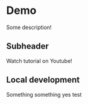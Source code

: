  # Demo

 Some description!

## Subheader
 Watch tutorial on Youtube!

## Local development

Something something
yes
test